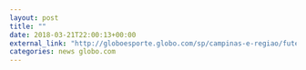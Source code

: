 ```yaml
---
layout: post
title: ""
date: 2018-03-21T22:00:13+00:00
external_link: "http://globoesporte.globo.com/sp/campinas-e-regiao/futebol/campeonato-paulista/jogo/21-03-2018/ponte-preta-mirassol/"
categories: news globo.com
---
```

